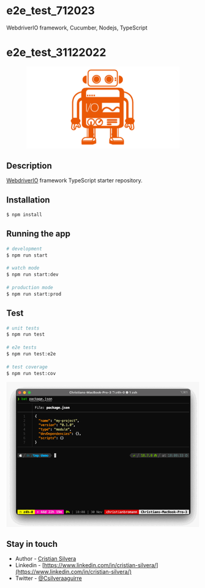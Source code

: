 # e2e_test_712023
WebdriverIO framework, Cucumber, Nodejs, TypeScript
# e2e_test_31122022



<p align="center">
  <img src="https://github.com/CristianSilvera/e2e_test_31122022/blob/master/public/webdriver-io-and-perfecto-429.webp" width="400"/>
</p>



[circleci-image]: https://img.shields.io/circleci/build/github/nestjs/nest/master?token=abc123def456
[circleci-url]: https://circleci.com/gh/nestjs/nest

 
## Description

[WebdriverIO](https://webdriver.io/) framework TypeScript starter repository.

## Installation

```bash
$ npm install
```

## Running the app

```bash
# development
$ npm run start

# watch mode
$ npm run start:dev

# production mode
$ npm run start:prod
```

## Test

```bash
# unit tests
$ npm run test

# e2e tests
$ npm run test:e2e

# test coverage
$ npm run test:cov
```

<p align="left">
  <img src="https://github.com/CristianSilvera/e2e_test_31122022/blob/master/public/create-wdio-light.gif?raw=true" width="600"/>
</p>



## Stay in touch

- Author - [Cristian Silvera](https://www.linkedin.com/in/cristian-silvera/)
- Linkedin - [https://www.linkedin.com/in/cristian-silvera/](https://www.linkedin.com/in/cristian-silvera/)
- Twitter - [@Csilveraaguirre](https://twitter.com/Csilveraaguirre)


